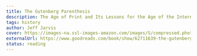 ```yaml
---
title: The Gutenberg Parenthesis
description: The Age of Print and Its Lessons for the Age of the Internet
tags: history
author: Jeff Jarvis
cover: https://images-na.ssl-images-amazon.com/images/S/compressed.photo.goodreads.com/books/1680591638i/62711639.jpg
externalUrl: https://www.goodreads.com/book/show/62711639-the-gutenberg-parenthesis
status: reading
---
```

